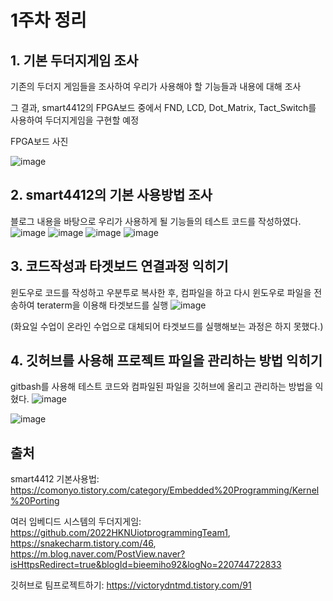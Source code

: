 # 1주차 정리

## 1. 기본 두더지게임 조사
  기존의 두더지 게임들을 조사하여 우리가 사용해야 할 기능들과 내용에 대해 조사

  그 결과, smart4412의 FPGA보드 중에서 FND, LCD, Dot_Matrix, Tact_Switch를 사용하여 두더지게임을 구현할 예정
  
   FPGA보드 사진 
   
  ![image](https://github.com/ahnjinwon/iot_smart4412/assets/99155067/009bae2d-d3a9-4af0-819d-e2cabd27a188)
## 2. smart4412의 기본 사용방법 조사
  블로그 내용을 바탕으로 우리가 사용하게 될 기능들의 테스트 코드를 작성하였다.
  ![image](https://github.com/ahnjinwon/iot_smart4412/assets/99155067/a00d6242-83e7-43c2-b695-37bb753c9775)
  ![image](https://github.com/ahnjinwon/iot_smart4412/assets/99155067/0c6bf141-a1ad-4057-aaf0-251306f47365)
  ![image](https://github.com/ahnjinwon/iot_smart4412/assets/99155067/0e871b50-9d67-4744-8480-e9a0c421a858)
  ![image](https://github.com/ahnjinwon/iot_smart4412/assets/99155067/791802f1-9f23-4d53-aaa1-bc8c4919b1fe)

## 3. 코드작성과 타겟보드 연결과정 익히기
  윈도우로 코드를 작성하고 우분투로 복사한 후, 컴파일을 하고 
  다시 윈도우로 파일을 전송하여 teraterm을 이용해 타겟보드를 실행
  ![image](https://github.com/ahnjinwon/iot_smart4412/assets/99155067/00cf04a3-f1a0-4ba4-9df7-4b4ae65bcfa3)

  (화요일 수업이 온라인 수업으로 대체되어 타겟보드를 실행해보는 과정은 하지 못했다.)

## 4. 깃허브를 사용해 프로젝트 파일을 관리하는 방법 익히기
  gitbash를 사용해 테스트 코드와 컴파일된 파일을 깃허브에 올리고 관리하는 방법을 익혔다.
  ![image](https://github.com/ahnjinwon/iot_smart4412/assets/99155067/96d6b8c1-7e0c-46ab-af16-147922bd88b0)

  ![image](https://github.com/ahnjinwon/iot_smart4412/assets/99155067/ebc47fcc-b618-4498-9412-5d2ed59d722b)


## 출처
smart4412 기본사용법: https://comonyo.tistory.com/category/Embedded%20Programming/Kernel%20Porting

여러 임베디드 시스템의 두더지게임: 
https://github.com/2022HKNUiotprogrammingTeam1, 
https://snakecharm.tistory.com/46, 
https://m.blog.naver.com/PostView.naver?isHttpsRedirect=true&blogId=bieemiho92&logNo=220744722833


깃허브로 팀프로젝트하기: https://victorydntmd.tistory.com/91
